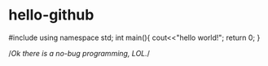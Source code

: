 # hello-github
#include<iostream>
  using namespace std;
  int main(){
  cout<<"hello world!";
  return 0;
  }
  
  /*Ok there is a no-bug programming, LOL.*/
